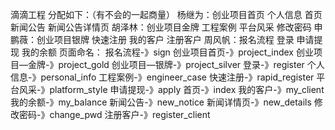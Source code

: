   滴滴工程
  分配如下：（有不会的一起商量）
  杨继为：创业项目首页 个人信息 首页 新闻公告 新闻公告详情页
  胡泽林：创业项目金牌 工程案例 平台风采 修改密码
  申鹏薇：创业项目银牌 快速注册  我的客户 注册客户
  周风帆：报名流程 登录 申请提现 我的余额
  页面命名：
  报名流程-》sign
  创业项目首页-》project_index
  创业项目—金牌-》project_gold
  创业项目—银牌-》project_silver
  登录-》register
  个人信息-》personal_info
  工程案例-》engineer_case
  快速注册-》rapid_register
  平台风采-》platform_style
  申请提现-》apply
  首页-》index
  我的客户-》my_client
  我的余额-》my_balance
  新闻公告-》new_notice
  新闻详情页-》new_details
  修改密码-》change_pwd
  注册客户-》register_client
